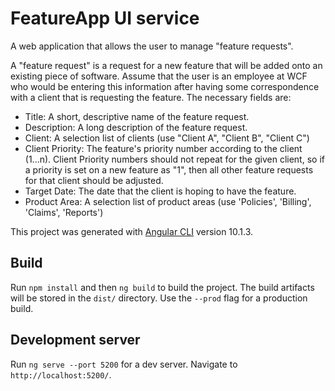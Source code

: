 # FeatureApp UI service

A web application that allows the user to manage "feature requests".

A "feature request" is a request for a new feature that will be added onto an existing piece of software. Assume that the user is an employee at WCF who would be entering this information after having some correspondence with a client that is requesting the feature. The necessary fields are:

- Title: A short, descriptive name of the feature request.
- Description: A long description of the feature request.
- Client: A selection list of clients (use "Client A", "Client B", "Client C")
- Client Priority: The feature's priority number according to the client (1...n). Client Priority numbers should not repeat for the given client, so if a priority is set on a new feature as "1", then all other feature requests for that client should be adjusted.
- Target Date: The date that the client is hoping to have the feature.
- Product Area: A selection list of product areas (use 'Policies', 'Billing', 'Claims', 'Reports')

This project was generated with [Angular CLI](https://github.com/angular/angular-cli) version 10.1.3.


## Build
Run  `npm install` and then `ng build` to build the project. 
The build artifacts will be stored in the `dist/` directory. Use the `--prod` flag for a production build.


## Development server

Run `ng serve --port 5200` for a dev server. Navigate to `http://localhost:5200/`. 


